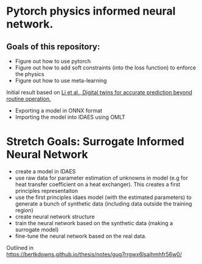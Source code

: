 # Pytorch physics informed neural network.


## Goals of this repository:

- Figure out how to use pytorch
- Figure out how to add soft constraints (into the loss function) to enforce the physics
- Figure out how to use meta-learning


Initial result based on [Li et al., Digital twins for accurate prediction beyond routine operation,](https://doi.org/10.1016/j.compchemeng.2025.109211.)

- Exporting a model in ONNX format
- Importing the model into IDAES using OMLT

# Stretch Goals: Surrogate Informed Neural Network

- create a model in IDAES
- use raw data for parameter estimation of unknowns in model (e.g for heat transfer coefficient on a heat exchanger). This creates a first principles representaiton
- use the first principles idaes model (with the estimated parameters) to generate a bunch of synthetic data (including data outside the training region)
- create neural network structure
- train the neural network based on the synthetic data (making a surrogate model)
- fine-tune the neural network based on the real data.

Outlined in https://bertkdowns.github.io/thesis/notes/gug7rrgwx6lsajhmhfr56w0/

